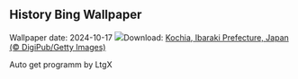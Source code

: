 ## History Bing Wallpaper
Wallpaper date: 2024-10-17
![](https://www.bing.com/th?id=OHR.KochiaJapan_EN-GB2766046591_UHD.jpg&w=1000)Download: [Kochia, Ibaraki Prefecture, Japan (© DigiPub/Getty Images)](https://www.bing.com/th?id=OHR.KochiaJapan_EN-GB2766046591_UHD.jpg)

Auto get programm by LtgX
